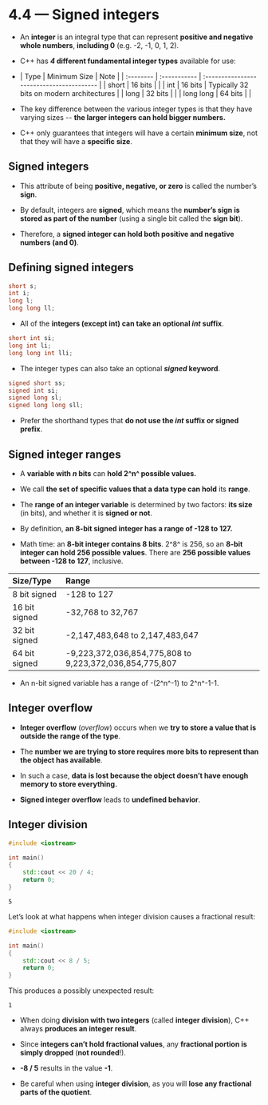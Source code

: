 # 4.4 — Signed integers

- An **integer** is an integral type that can represent **positive and negative whole numbers**, **including 0** (e.g. -2, -1, 0, 1, 2).
- C++ has ***4* different fundamental integer types** available for use:
- | Type      | Minimum Size | Note                                      |
| :-------- | :----------- | :---------------------------------------- |
| short     | 16 bits      |                                           |
| int       | 16 bits      | Typically 32 bits on modern architectures |
| long      | 32 bits      |                                           |
| long long | 64 bits      |                                           |

- The key difference between the various integer types is that they have varying sizes -- **the larger integers can hold bigger numbers.**

- C++ only guarantees that integers will have a certain **minimum size**, not that they will have a **specific size**. 

## Signed integers

- This attribute of being **positive, negative, or zero** is called the number’s **sign**.

- By default, integers are **signed**, which means the **number’s sign is stored as part of the number** (using a single bit called the **sign bit**). 
- Therefore, a **signed integer can hold both positive and negative numbers (and 0)**.

## Defining signed integers

```cpp
short s;
int i;
long l;
long long ll;
```

- All of the **integers (except int) can take an optional *int* suffix**.

```cpp
short int si;
long int li;
long long int lli;
```

- The integer types can also take an optional ***signed* keyword**.

```cpp
signed short ss;
signed int si;
signed long sl;
signed long long sll;
```

- Prefer the shorthand types that **do not use the *int* suffix or signed prefix**.

## Signed integer ranges

- A **variable with *n* bits** can **hold 2^n^ possible values.** 
- We call **the set of specific values that a data type can hold** its **range**. 
- The **range of an integer variable** is determined by two factors: **its size** (in bits), and whether it is **signed or not**.

- By definition, **an 8-bit signed integer has a range of -128 to 127.**

- Math time: an **8-bit integer contains 8 bits**. 2^8^ is 256, so an **8-bit integer can hold 256 possible values**. There are **256 possible values between -128 to 127**, inclusive.

| Size/Type     | Range                                                   |
| :------------ | :------------------------------------------------------ |
| 8 bit signed  | -128 to 127                                             |
| 16 bit signed | -32,768 to 32,767                                       |
| 32 bit signed | -2,147,483,648 to 2,147,483,647                         |
| 64 bit signed | -9,223,372,036,854,775,808 to 9,223,372,036,854,775,807 |

- An n-bit signed variable has a range of -(2^n^-1) to 2^n^-1-1.

## Integer overflow

- **Integer overflow** (*overflow*) occurs when we **try to store a value that is outside the range of the type**. 
- The **number we are trying to store requires more bits to represent than the object has available**. 
- In such a case, **data is lost because the object doesn’t have enough memory to store everything.**

- **Signed integer overflow** leads to **undefined behavior**.

## Integer division

```cpp
#include <iostream>

int main()
{
    std::cout << 20 / 4;
    return 0;
}
```

```
5
```

Let’s look at what happens when integer division causes a fractional result:

```cpp
#include <iostream>

int main()
{
    std::cout << 8 / 5;
    return 0;
}
```

This produces a possibly unexpected result:

```
1
```

- When doing **division with two integers** (called **integer division**), C++ always **produces an integer result**. 
- Since **integers can’t hold fractional values**, any **fractional portion is simply dropped** (**not rounded**!).

- **-8 / 5** results in the value **-1**.

- Be careful when using **integer division**, as you will **lose any fractional parts of the quotient**. 